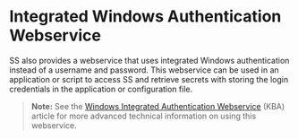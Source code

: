 [title]: # (Integrated Windows Authentication Webservice)
[tags]: # (Integrated Windows Authentication Webservice)
[priority]: # (1000)

# Integrated Windows Authentication Webservice

SS also provides a webservice that uses integrated Windows authentication instead of a username and password. This webservice can be used in an application or script to access SS and retrieve secrets with storing the login credentials in the application or configuration file.

> **Note:** See the [Windows Integrated Authentication Webservice](https://updates.thycotic.net/links.ashx?SSUserGuide_WindowsIntegratedAuthenticationWebservice) (KBA) article for more advanced technical information on using this webservice.
